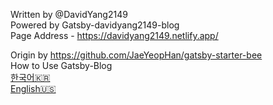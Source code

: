 Written by @DavidYang2149  
Powered by Gatsby-davidyang2149-blog  
Page Address - https://davidyang2149.netlify.app/

Origin by https://github.com/JaeYeopHan/gatsby-starter-bee  
How to Use Gatsby-Blog  
[한국어🇰🇷](./README.ko.md)  
[English🇺🇸](./README.en.md)
